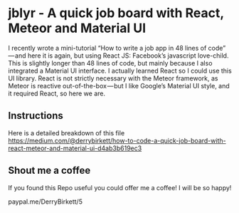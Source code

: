 # jblyr - A quick job board with React, Meteor and Material UI
I recently wrote a mini-tutorial “How to write a job app in 48 lines of code” — and here it is again, but using React JS: Facebook’s javascript love-child. This is slightly longer than 48 lines of code, but mainly because I also integrated a Material UI interface. I actually learned React so I could use this UI library. React is not strictly necessary with the Meteor framework, as Meteor is reactive out-of-the-box — but I like Google’s Material UI style, and it required React, so here we are.

## Instructions
Here is a detailed breakdown of this file
https://medium.com/@derrybirkett/how-to-code-a-quick-job-board-with-react-meteor-and-material-ui-d4ab3b619ec3

## Shout me a coffee
If you found this Repo useful you could offer me a coffee! I will be so happy!

paypal.me/DerryBirkett/5
